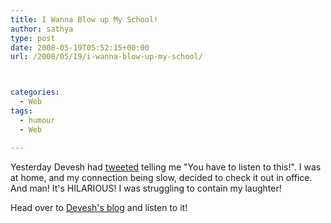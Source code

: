 ```yaml
---
title: I Wanna Blow up My School!
author: sathya
type: post
date: 2008-05-19T05:52:15+00:00
url: /2008/05/19/i-wanna-blow-up-my-school/



categories:
  - Web
tags:
  - humour
  - Web

---
```

  
Yesterday Devesh had [tweeted][1] telling me "You have to listen to this!". I was at home, and my connection being slow, decided to check it out in office. And man! It's HILARIOUS! I was struggling to contain my laughter!

Head over to [Devesh's blog][2] and listen to it!

 [1]: https://twitter.com/deveshm/statuses/814144507
 [2]: https://devesh.net/blog/2008/05/18/i-want-to-blow-up-my-school/
